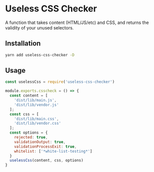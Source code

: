 # Useless CSS Checker

A function that takes content (HTML/JS/etc) and CSS, and returns the validity of your unused selectors.

## Installation  

```bash
yarn add useless-css-checker -D
```
## Usage

```javascript
const uselessCss = require('useless-css-checker')

module.exports.csscheck = () => {
  const content = [
    'dist/lib/main.js',
    'dist/lib/vendor.js'
  ];
  const css = [
    'dist/lib/main.css',
    'dist/lib/vendor.css'
  ];
  const options = {
    rejected: true,
    validationOutput: true,
    validationProcessExit: true,
    whitelist: ['*white-list-testing*']
  }
  uselessCss(content, css, options)
}
```
